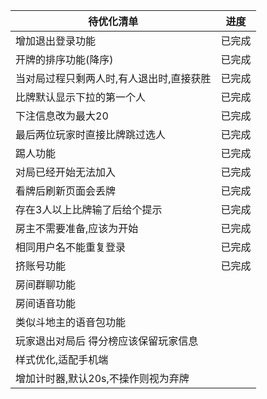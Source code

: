 | 待优化清单                 | 进度  |
|-----------------------|-----|
| 增加退出登录功能              | 已完成 |
| 开牌的排序功能(降序)           | 已完成 |
| 当对局过程只剩两人时,有人退出时,直接获胜 | 已完成 |
| 比牌默认显示下拉的第一个人         | 已完成 |
| 下注信息改为最大20            | 已完成 |
| 最后两位玩家时直接比牌跳过选人       | 已完成 |
| 踢人功能                  | 已完成 |
| 对局已经开始无法加入            | 已完成 |
| 看牌后刷新页面会丢牌            | 已完成 |
| 存在3人以上比牌输了后给个提示       | 已完成 |
| 房主不需要准备,应该为开始         | 已完成 |
| 相同用户名不能重复登录           | 已完成 |
| 挤账号功能                 | 已完成 |
| 房间群聊功能                |     |
| 房间语音功能                |     |
| 类似斗地主的语音包功能           |     |
| 玩家退出对局后 得分榜应该保留玩家信息   |     |
| 样式优化,适配手机端            |     |
| 增加计时器,默认20s,不操作则视为弃牌  |     |

